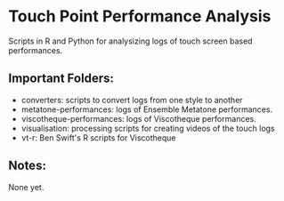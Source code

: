 # Touch Point Performance Analysis

Scripts in R and Python for analysizing logs of touch screen based performances.

## Important Folders:

- converters: scripts to convert logs from one style to another
- metatone-performances: logs of Ensemble Metatone performances.
- viscotheque-performances: logs of Viscotheque performances.
- visualisation: processing scripts for creating videos of the touch logs
- vt-r: Ben Swift's R scripts for Viscotheque

## Notes:

None yet.
